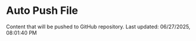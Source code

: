 # Auto Push File

Content that will be pushed to GitHub repository.
Last updated: 06/27/2025, 08:01:40 PM